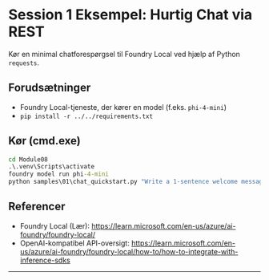 <!--
CO_OP_TRANSLATOR_METADATA:
{
  "original_hash": "15ab280cc2acd8bbf545cc9a78a408bf",
  "translation_date": "2025-09-22T20:25:47+00:00",
  "source_file": "Module08/samples/01/README.md",
  "language_code": "da"
}
-->
# Session 1 Eksempel: Hurtig Chat via REST

Kør en minimal chatforespørgsel til Foundry Local ved hjælp af Python `requests`.

## Forudsætninger
- Foundry Local-tjeneste, der kører en model (f.eks. `phi-4-mini`)
- `pip install -r ../../requirements.txt`

## Kør (cmd.exe)
```cmd
cd Module08
.\.venv\Scripts\activate
foundry model run phi-4-mini
python samples\01\chat_quickstart.py "Write a 1-sentence welcome message."
```

## Referencer
- Foundry Local (Lær): https://learn.microsoft.com/en-us/azure/ai-foundry/foundry-local/
- OpenAI-kompatibel API-oversigt: https://learn.microsoft.com/en-us/azure/ai-foundry/foundry-local/how-to/how-to-integrate-with-inference-sdks

---

